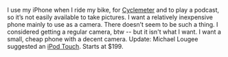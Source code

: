 I use my iPhone when I ride my bike, for <a href="https://abvio.com/cyclemeter">Cyclemeter</a> and to play a podcast, so it’s not easily available to take pictures. I want a relatively inexpensive phone mainly to use as a camera. There doesn’t seem to be such a thing. I considered getting a regular camera, btw -- but it isn't what I want. I want a small, cheap phone with a decent camera. Update: Michael Lougee suggested an <a href="https://www.apple.com/ipod-touch/?afid=p238%7CsOVs1i18h-dc_mtid_1870765e38482_pcrid_427418702531_pgrid_80259604514_&cid=aos-us-kwgo-ipod--slid---product-">iPod Touch</a>. Starts at $199.
